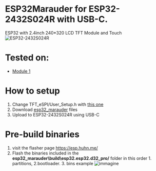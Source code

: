 
# ESP32Marauder for ESP32-2432S024R with USB-C.
ESP32 with 2.4inch 240*320 LCD TFT Module and Touch
![ESP32-2432S024R](https://github.com/b00mekk/ESP32-Marauder-ESP32-2432S024R/blob/main/ESP32-Arduino-LVGL-WIFI-Bluetooth-Development-Board-2-4-240-320-Smart-Display-Screen-2-4inch.jpg_.png?raw=true)

# Tested on:
- [Module 1]([https://aliexpress.com/item/1005006969878456.html](https://s.click.aliexpress.com/e/_DD5uQKp))

# How to setup
1. Change TFT_eSPI/User_Setup.h with [this one](https://github.com/b00mekk/ESP32-Marauder-ESP32-2432S024R/blob/main/User_Setup.h)
2. Download [esp32_marauder](https://github.com/b00mekk/ESP32-Marauder-ESP32-2432S024R/tree/main/esp32_marauder) files
3. Upload to ESP32-2432S024R using USB-C

# Pre-build binaries
1. visit the flasher page https://esp.huhn.me/
2. Flash the binaries included in the **esp32_marauder\build\esp32.esp32.d32_pro/**  folder in this order 1. partitions, 2.bootloader. 3. bins
 example
![immagine](https://github.com/user-attachments/assets/b1dead25-7606-485b-9831-5a0921b3bc0e)
